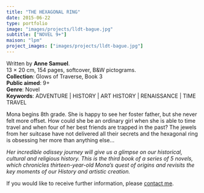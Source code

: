 ```yaml
---
title: "THE HEXAGONAL RING"
date: 2015-06-22
type: portfolio
image: "images/projects/lldt-bague.jpg"
subtitle: ["NOVEL 9+"]
maison: "lpm"
project_images: ["images/projects/lldt-bague.jpg"]
---
```


Written by **Anne Samuel**.   
13 × 20 cm, 154 pages, softcover, B&W pictograms.      
**Collection**: Glows of Traverse, Book 3      
**Public aimed**: 9+   
**Genre**: Novel      
**Keywords**: ADVENTURE | HISTORY | ART HISTORY | RENAISSANCE | TIME TRAVEL               


Mona begins 8th grade. She is happy to see her foster father, but she never felt more offset. How could she be an ordinary girl when she is able to time travel and when four of her best friends are trapped in the past?
The jewels from her suitcase have not delivered all their secrets and the hexagonal ring is obsessing her more than anything else…    



*Her incredible odissey journey will give us a glimpse on our historical, cultural and religious history.*
*This is the third book of a series of 5 novels, which chronicles thirteen-year-old Mona’s quest of origins and revisits the key moments of our History and artistic creation.*   





If you would like to receive further information, please [contact me](mailto:melanie.guillaumin.edition@gmail.com).


